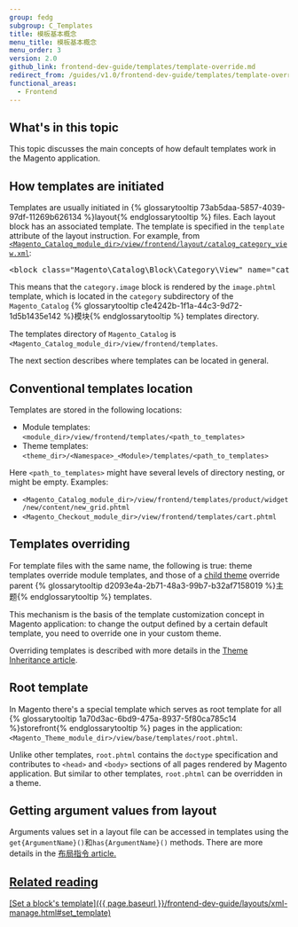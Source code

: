 ```yaml
---
group: fedg
subgroup: C_Templates
title: 模板基本概念
menu_title: 模板基本概念
menu_order: 3
version: 2.0
github_link: frontend-dev-guide/templates/template-override.md
redirect_from: /guides/v1.0/frontend-dev-guide/templates/template-override.html
functional_areas:
  - Frontend
---
```


<h2>What's in this topic</h2>
This topic discusses the main concepts of how default templates work in the Magento application. 

<h2 id="template-layout">How templates are initiated</h2>

Templates are usually initiated in {% glossarytooltip 73ab5daa-5857-4039-97df-11269b626134 %}layout{% endglossarytooltip %} files.
Each layout block has an associated template. 
The template is specified in the `template` attribute of the <block> layout instruction. 
For example, from <code><a href="{{ site.mage2000url }}app/code/Magento/Catalog/view/frontend/layout/catalog_category_view.xml" target="_blank">&lt;Magento_Catalog_module_dir&gt;/view/frontend/layout/catalog_category_view.xml</a></code>:

<pre>
&lt;block class=&quot;Magento\Catalog\Block\Category\View&quot; name=&quot;category.image&quot; template=&quot;Magento_Catalog::category/image.phtml&quot;/&gt;
</pre>

This means that the `category.image` block is rendered by the `image.phtml` template, which is located in the `category` subdirectory of the `Magento_Catalog` {% glossarytooltip c1e4242b-1f1a-44c3-9d72-1d5b1435e142 %}模块{% endglossarytooltip %} templates directory.

The templates directory of `Magento_Catalog` is `<Magento_Catalog_module_dir>/view/frontend/templates`.

The next section describes where templates can be located in general.

<h2 id="template-convention">Conventional templates location</h2> Templates are stored in the following locations:

* <span id="module">Module templates: <code>&lt;module_dir&gt;/view/frontend/templates/&lt;path_to_templates&gt;</code>
* <span id="theme">Theme templates: <code>&lt;theme_dir&gt;/&lt;Namespace&gt;_&lt;Module&gt;/templates/&lt;path_to_templates&gt;</code>

Here <code>&lt;path_to_templates&gt;</code> might have several levels of directory nesting, or might be empty. Examples:

* `<Magento_Catalog_module_dir>/view/frontend/templates/product/widget/new/content/new_grid.phtml`
* `<Magento_Checkout_module_dir>/view/frontend/templates/cart.phtml`

<h2 id="override">Templates overriding</h2>
For template files with the same name, the following is true: 
theme templates override module templates, and those of a <a href="{{ page.baseurl }}/frontend-dev-guide/themes/theme-inherit.html" target="_blank">child theme</a> override parent {% glossarytooltip d2093e4a-2b71-48a3-99b7-b32af7158019 %}主题{% endglossarytooltip %} templates.

This mechanism is the basis of the template customization concept in Magento application: to change the output defined by a certain default template, you need to override one in your custom theme.

Overriding templates is described with more details in the <a href="{{ page.baseurl }}/frontend-dev-guide/themes/theme-inherit.html#theme-inherit-templates" target="_blank">Theme Inheritance article</a>.


<h2 id="root">Root template</h2>

In Magento there's a special template which serves as root template for all {% glossarytooltip 1a70d3ac-6bd9-475a-8937-5f80ca785c14 %}storefront{% endglossarytooltip %} pages in the application: `<Magento_Theme_module_dir>/view/base/templates/root.phtml`.

Unlike other templates, `root.phtml` contains the `doctype` specification and contributes to `<head>` and `<body>` sections of all pages rendered by Magento application. But similar to other templates, `root.phtml` can be overridden in a theme. 



<h2 id="getter">Getting argument values from layout</h2>

Arguments values set in a layout file can be accessed in templates using the <code>get{ArgumentName}()</code>和<code>has{ArgumentName}()</code> methods. There are more details in the <a href="{{ page.baseurl }}/frontend-dev-guide/layouts/xml-instructions.html#getter" target="_blank">布局指令 article.

## Related reading

[Set a block's template]({{ page.baseurl }}/frontend-dev-guide/layouts/xml-manage.html#set_template)
